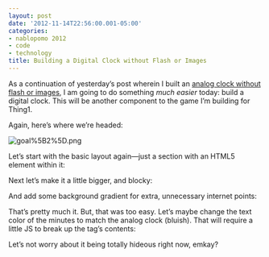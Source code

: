 ```yaml
---
layout: post
date: '2012-11-14T22:56:00.001-05:00'
categories:
- nablopomo 2012
- code
- technology
title: Building a Digital Clock without Flash or Images
---
```



As a continuation of yesterday’s post wherein I built an [analog clock without flash or images](../2012/2012-11-building-analog-clock-without-flash-or.html), I am going to do something *much easier* today: build a digital clock. This will be another component to the game I’m building for Thing1.

Again, here’s where we’re headed:

![goal%5B2%5D.png](/assets/2012/goal%5B2%5D.png)

Let’s start with the basic layout again—just a section with an HTML5 <time> element within it:



Next let’s make it a little bigger, and blocky:



And add some background gradient for extra, unnecessary internet points:



That’s pretty much it. But, that was too easy. Let’s maybe change the text color of the minutes to match the analog clock (bluish). That will require a little JS to break up the tag’s contents:



Let’s not worry about it being totally hideous right now, emkay?